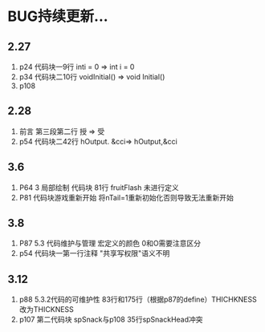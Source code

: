 # BUG持续更新...

## 2.27

1. p24 代码块一9行 inti = 0 => int i = 0
2. p34 代码块二10行 voidInitial() => void Initial()
3. p108

## 2.28

1. 前言 第三段第二行 授 => 受
2. p54 代码块二42行  hOutput. &cci=> hOutput,&cci

## 3.6

1. P64 3 局部绘制 代码块 81行 fruitFlash 未进行定义
2. P81 代码块游戏重新开始 将nTail=1重新初始化否则导致无法重新开始

## 3.8

1. P87 5.3 代码维护与管理 宏定义的颜色 0和O需要注意区分
2. p54 代码块一第一行注释 "共享写权限"语义不明

## 3.12

1. p88 5.3.2代码的可维护性 83行和175行（根据p87的define）THICHKNESS改为THICKNESS
2. p107  第二代码块 spSnack与p108 35行spSnackHead冲突